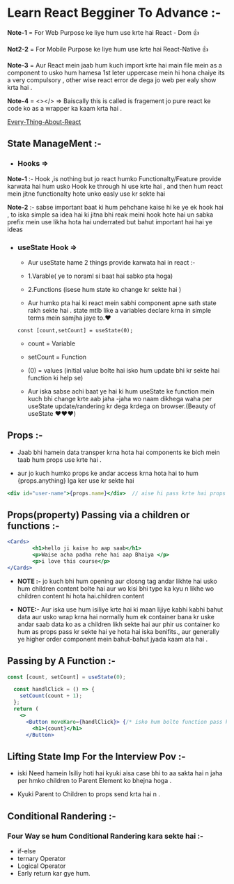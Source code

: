 # Learn React Begginer To Advance :-

**Note-1** = For Web Purpose ke liye hum use krte hai React - Dom 👍

**Not2-2** = For Mobile Purpose ke liye hum use krte hai React-Native 👍

**Note-3** = Aur React mein jaab hum kuch import krte hai main file mein as a component to usko hum hamesa 1st leter uppercase mein hi hona chaiye its a very compulsory , other wise react error de dega jo web per ealy show krta hai .

**Note-4** = <></> => Baiscally this is called is fragement jo pure react ke code ko as a wrapper ka kaam krta hai .

[Every-Thing-About-React](https://react.dev/learn)


## State ManageMent :-

- ### Hooks =>

**Note-1** :- Hook ,is nothing but jo react humko Functionalty/Feature provide karwata hai hum usko Hook ke through hi use krte hai , and then hum react mein jitne functionalty hote unko easly use kr sekte hai 

**Note-2** :- sabse important baat ki hum pehchane kaise hi ke ye ek hook hai , to iska simple sa idea hai ki jitna bhi reak meini hook hote hai un sabka prefix mein use likha hota hai underrated but bahut important hai hai ye ideas

 - ### useState Hook =>

    - Aur useState hame 2 things provide karwata hai in react :-

    -  1.Varable( ye to noraml si baat hai sabko pta hoga)
    -  2.Functions (isese hum state ko change kr sekte hai )

    - Aur humko pta hai ki react mein sabhi component apne sath state rakh sekte hai . state mtlb like a variables declare krna in simple terms mein samjha jaye to.❤️

    ```React
    const [count,setCount] = useState(0);
    ```

   - count = Variable

   - setCount = Function

   - (0) = values (initial value bolte hai isko hum update bhi kr sekte hai function ki help se)

   - Aur iska sabse achi baat ye hai ki hum useState ke function mein kuch bhi change krte aab jaha -jaha wo naam dikhega waha per useState update/randering kr dega krdega on browser.(Beauty of useState ❤️❤️❤️)


## Props :- 

   - Jaab bhi hamein data transper krna hota hai components ke bich mein taab hum props use krte hai .

  - aur jo kuch humko props ke andar access krna hota hai to hum {props.anything} lga ker use kr sekte hai 

  ```jsx
  <div id="user-name">{props.name}</div>  // aise hi pass krte hai props
  ``` 

## Props(property) Passing via a children or functions :-

```jsx
<Cards> 
        <h1>hello ji kaise ho aap saab</h1>
        <p>Waise acha padha rehe hai aap Bhaiya </p>
        <p>i love this course</p>
</Cards>
```
- **NOTE :-** jo kuch bhi hum opening aur closng tag andar likhte hai usko hum children content bolte hai aur wo kisi bhi type ka kyu n likhe wo children content hi hota hai.<Cards>children content </Cards>

- **NOTE:-** Aur iska use hum isiliye krte hai ki maan lijiye kabhi kabhi bahut data aur usko wrap krna hai normally hum ek container bana kr uske andar saab data ko as a children likh sekte hai aur phir us container ko hum as props pass kr sekte hai ye hota hai iska benifits., aur generally ye higher order component mein bahut-bahut jyada kaam ata hai .

## Passing by A Function :-

```jsx
const [count, setCount] = useState(0);

  const handlClick = () => {
    setCount(count + 1);
  };
  return (
    <>
      <Button moveKaro={handlClick}> {/* isko hum bolte function pass karna in elements */}
        <h1>{count}</h1>
      </Button>
```
## Lifting State Imp For the Interview Pov :-

- iski Need hamein Isiliy hoti hai kyuki aisa case bhi to aa sakta hai n jaha per hmko children to Parent Element ko bhejna hoga .

- Kyuki Parent to Children to props send krta hai n .


## Conditional Randering :- 

### Four Way se hum Conditional Randering kara sekte hai :-

- if-else
- ternary Operator
- Logical Operator
- Early return kar gye hum.




